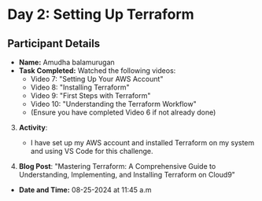 # Day 2: Setting Up Terraform

## Participant Details

- **Name:** Amudha balamurugan
- **Task Completed:** Watched the following videos: 
   - Video 7: "Setting Up Your AWS Account"
   - Video 8: "Installing Terraform"
   - Video 9: "First Steps with Terraform"
   - Video 10: "Understanding the Terraform Workflow"
   - (Ensure you have completed Video 6 if not already done)
3. **Activity**: 
   - I have set up my AWS account and installed Terraform on my system and using VS Code for this challenge.
  
4. **Blog Post**: "Mastering Terraform: A Comprehensive Guide to Understanding, Implementing, and Installing Terraform on Cloud9"

- **Date and Time:** 08-25-2024 at 11:45 a.m
